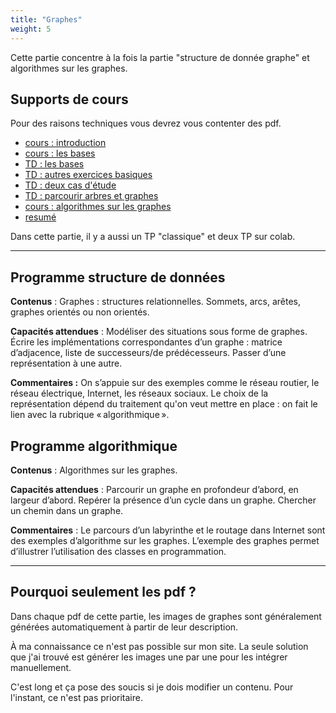 ```yaml
---
title: "Graphes"
weight: 5
---
```


Cette partie concentre à la fois la partie "structure de donnée graphe"
et algorithmes sur les graphes.

## Supports de cours

Pour des raisons techniques vous devrez vous contenter des pdf.



* [cours : introduction](/uploads/docnsitale/graphes/1_intro_print.pdf)
* [cours : les bases](/uploads/docnsitale/graphes/2_cours_print.pdf)
* [TD : les bases](/uploads/docnsitale/graphes/3_td_bases.pdf)
* [TD : autres exercices basiques](/uploads/docnsitale/graphes/9_td_basique.pdf)
* [TD : deux cas d'étude](/uploads/docnsitale/graphes/4_td_etude.pdf)
* [TD : parcourir arbres et graphes](/uploads/docnsitale/graphes/10_td_algos.pdf)
* [cours : algorithmes sur les graphes](/uploads/docnsitale/graphes/6_cours_algos_graphes.pdf)
* [resumé](/uploads/docnsitale/graphes/graphe_resume.pdf)

Dans cette partie, il y a aussi un TP "classique" et deux TP sur colab.

---

## Programme structure de données

**Contenus** : Graphes : structures relationnelles. Sommets, arcs, arêtes,
graphes orientés ou non orientés.

**Capacités attendues** : Modéliser des situations sous forme de graphes.
Écrire les implémentations correspondantes d’un graphe : matrice d’adjacence,
liste de successeurs/de prédécesseurs. Passer d’une représentation à
une autre.

**Commentaires :** On s’appuie sur des exemples comme le réseau routier, le
réseau électrique, Internet, les réseaux sociaux. Le choix de la représentation
dépend du traitement qu'on veut mettre en place : on fait le lien avec la
rubrique « algorithmique ».

## Programme algorithmique

**Contenus** : Algorithmes sur les graphes.

**Capacités attendues** : Parcourir un graphe en profondeur d’abord, en largeur
d’abord. Repérer la présence d’un cycle dans un graphe. Chercher un chemin dans
un graphe.

**Commentaires** : Le parcours d’un labyrinthe et le routage dans Internet sont
des exemples d’algorithme sur les graphes. L’exemple des graphes permet
d’illustrer l’utilisation des classes en programmation.


---

## Pourquoi seulement les pdf ?

Dans chaque pdf de cette partie, les images de graphes sont généralement
générées automatiquement à partir de leur description.

À ma connaissance ce n'est pas possible sur mon site. La seule solution que j'ai
trouvé est générer les images une par une pour les intégrer manuellement.

C'est long et ça pose des soucis si je dois modifier un contenu.
Pour l'instant, ce n'est pas prioritaire.
